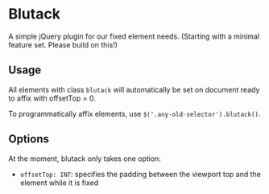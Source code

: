 # Blutack

A simple jQuery plugin for our fixed element needs.  (Starting with a minimal feature set.  Please build on this!)

## Usage

All elements with class `blutack` will automatically be set on document ready to affix with offsetTop = 0.

To programmatically affix elements, use `$('.any-old-selector').blutack()`.

## Options

At the moment, blutack only takes one option:

- `offsetTop: INT`: specifies the padding between the viewport top and the element while it is fixed